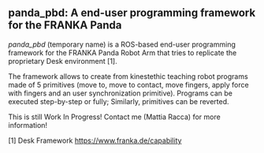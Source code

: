 ## panda_pbd: A end-user programming framework for the FRANKA Panda

_panda_pbd_ (temporary name) is a ROS-based end-user programming framework for the FRANKA Panda Robot Arm that tries to replicate the proprietary Desk environment [1].

The framework allows to create from kinestethic teaching robot programs made of 5 primitives (move to, move to contact, move fingers, apply force with fingers and an user synchronization primitive). Programs can be executed step-by-step or fully; Similarly, primitives can be reverted.

This is still Work In Progress! Contact me (Mattia Racca) for more information!

[1] Desk Framework https://www.franka.de/capability
